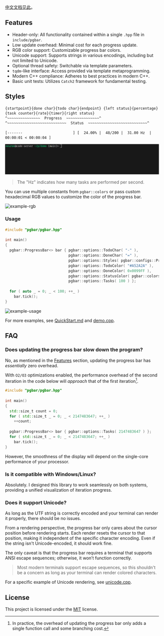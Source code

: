 [中文文档见此](README_zh.md)。

## Features
- Header-only: All functionality contained within a single `.hpp` file in `include/pgbar`.
- Low update overhead: Minimal cost for each progress update.
- RGB color support: Customizable progress bar colors.
- Unicode support: Supports strings in various encodings, including but not limited to Unicode.
- Optional thread safety: Switchable via template parameters.
- `tqdm`-like interface: Access provided via template metaprogramming.
- Modern C++ compliance: Adheres to best practices in modern C++.
- Basic unit tests: Utilizes `Catch2` framework for fundamental testing.

## Styles
```
{startpoint}{done char}{todo char}{endpoint} {left status}{percentage}{task counter}{rate}{timer}{right status}
^~~~~~~~~~~~~~~~  Progress  ~~~~~~~~~~~~~~~^ ^~~~~~~~~~~~~~~~~~~~~~~~~~~~  Status  ~~~~~~~~~~~~~~~~~~~~~~~~~~~^

[-------                       ] [  24.00% |  48/200 |  31.00 Hz  | 00:00:01 < 00:00:04 ]
```
![example-color](images/example_color.gif)

> The "Hz" indicates how many tasks are performed per second.

You can use multiple constants from `pgbar::colors` or pass custom hexadecimal RGB values to customize the color of the progress bar.

![example-rgb](images/example_rgb.gif)

### Usage
```cpp
#include "pgbar/pgbar.hpp"

int main()
{
  pgbar::ProgressBar<> bar { pgbar::options::TodoChar( "-" ),
                             pgbar::options::DoneChar( "=" ),
                             pgbar::options::Styles( pgbar::configs::Progress::Entire ),
                             pgbar::options::TodoColor( "#A52A2A" ),
                             pgbar::options::DoneColor( 0x0099FF ),
                             pgbar::options::StatusColor( pgbar::colors::Yellow ),
                             pgbar::options::Tasks( 100 ) };

  for ( auto _ = 0; _ < 100; ++_ )
    bar.tick();
}
```

![example-usage](images/example_usage.gif)

For more examples, see [QuickStart.md](QuickStart.md) and [demo.cpp](demo/demo.cpp).

## FAQ
### Does updating the progress bar slow down the program?
No, as mentioned in the [Features](#features) section, updating the progress bar has *essentially* zero overhead.

With `O2/O3` optimizations enabled, the performance overhead of the second iteration in the code below will *approach* that of the first iteration[^1].

[^1]: In practice, the overhead of updating the progress bar only adds a single function call and some branching cost.

```cpp
#include "pgbar/pgbar.hpp"

int main()
{
  std::size_t count = 0;
  for ( std::size_t _ = 0; _ < 2147483647; ++_ )
    ++count;

  pgbar::ProgressBar<> bar { pgbar::options::Tasks( 2147483647 ) };
  for ( std::size_t _ = 0; _ < 2147483647; ++_ )
    bar.tick();
}
```

However, the smoothness of the display will depend on the single-core performance of your processor.
### Is it compatible with Windows/Linux?
Absolutely. I designed this library to work seamlessly on both systems, providing a unified visualization of iteration progress.
### Does it support Unicode?
As long as the UTF string is correctly encoded and your terminal can render it properly, there should be no issues.

From a rendering perspective, the progress bar only cares about the cursor position before rendering starts. Each render resets the cursor to that position, making it independent of the specific character encoding. Even if the string isn't Unicode-encoded, it should work fine.

The only caveat is that the progress bar requires a terminal that supports ANSI escape sequences; otherwise, it won’t function correctly.

> Most modern terminals support escape sequences, so this shouldn't be a concern as long as your terminal can render colored characters.

For a specific example of Unicode rendering, see [unicode.cpp](demo/unicode.cpp).

## License
This project is licensed under the [MIT](LICENSE) license.
